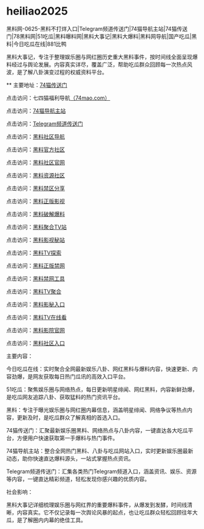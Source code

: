 # heiliao2025
黑料网-0625-黑料不打烊入口|Telegram频道传送门|74猫导航主站|74猫传送门|78黑料网|51吃瓜|黑料曝料网|黑料大事记|黑料大爆料|黑料网导航|国产吃瓜|黑料|今日吃瓜在线|881比鸭

黑料大事记，专注于整理娱乐圈与网红圈历史重大黑料事件，按时间线全面呈现爆料经过与舆论发展。内容真实详尽，覆盖广泛，帮助吃瓜群众回顾每一次热点风波，是了解八卦演变过程的权威资料平台。

** 主要地址：<a href="https://74mao.com/">74猫传送门</a>

点击访问：七四猫福利导航<a href="https://74mao.com/">（74mao.com）</a>

点击访问：<a href="https://74mao.com/">74猫导航主站</a>

点击访问：<a href="https://74mao.com/">Telegram频道传送门</a>

点击访问：<a href="https://hj-786.pages.dev/">黑料社区导航</a>

点击访问：<a href="https://hj-792.pages.dev/">黑料官方社区</a>

点击访问：<a href="https://aw2-13.pages.dev/">黑料社区官网</a>

点击访问：<a href="https://aw3-13.pages.dev/">黑料资源社区</a>

点击访问：<a href="https://aw4-13.pages.dev/">黑料禁区分享</a>

点击访问：<a href="https://aw5-13.pages.dev/">黑料正版影视</a>

点击访问：<a href="https://aw6-13.pages.dev/">黑料破解爆料</a>

点击访问：<a href="https://aw7-13.pages.dev/">黑料聚合TV站</a>

点击访问：<a href="https://aw8-13.pages.dev/">黑料影视秘站</a>

点击访问：<a href="https://aw9-13.pages.dev/">黑料TV探索</a>

点击访问：<a href="https://aw5-12.pages.dev/">黑料正版禁网</a>

点击访问：<a href="https://aw6-12.pages.dev/">黑料禁网工具</a>

点击访问：<a href="https://aw7-12.pages.dev/">黑料TV聚合</a>

点击访问：<a href="https://aw8-12.pages.dev/">黑料影秘入口</a>

点击访问：<a href="https://aw9-12.pages.dev/">黑料TV在线看</a>

点击访问：<a href="https://aw10-12.pages.dev/">黑料影院官网</a>

点击访问：<a href="https://aw1-13.pages.dev/">黑料社区入口</a>

主要内容：

今日吃瓜在线：实时聚合全网最新娱乐八卦、网红黑料与爆料内容，快速更新、内容劲爆，是网友获取每日热门瓜讯的高效入口平台。

51吃瓜：聚焦娱乐圈与网络热点，每日更新明星绯闻、网红黑料，内容新鲜劲爆，是吃瓜网友追踪八卦、获取猛料的热门资讯平台。

黑料：专注于曝光娱乐圈与网红圈内幕信息，涵盖明星绯闻、网络争议等热点内容，更新及时，是吃瓜群众了解真相的首选入口。

74猫传送门：汇聚最新娱乐圈黑料、网络热点与八卦内容，一键直达各大吃瓜平台，方便用户快速获取第一手爆料与热门事件。

74猫导航主站：整合全网热门黑料、八卦与吃瓜网站入口，实时更新娱乐圈最新动态，助你快速直达爆料源头，一站式掌握热点资讯。

Telegram频道传送门：汇集各类热门Telegram频道入口，涵盖资讯、娱乐、资源等内容，一键直达精彩频道，轻松发现你感兴趣的优质内容。

社会影响：

黑料大事记详细梳理娱乐圈与网红界的重要爆料事件，从爆发到发酵，时间线清晰，内容真实。它不仅记录每一次舆论风暴的起点，也让吃瓜群众轻松回顾往年大瓜，是了解圈内内幕的绝佳工具。

<span style="display:none;">[Canonical link](https://github.com/vivi20250625/vivi15）</span>
